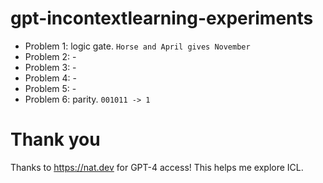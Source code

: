 # gpt-incontextlearning-experiments

* Problem 1: logic gate. `Horse and April gives November`
* Problem 2: -
* Problem 3: -
* Problem 4: -
* Problem 5: -
* Problem 6: parity. `001011 -> 1`

# Thank you

Thanks to https://nat.dev for GPT-4 access! This helps me explore ICL.
